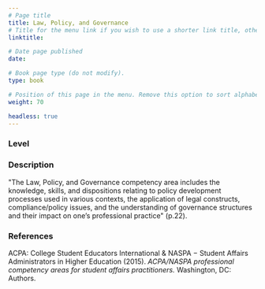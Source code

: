 ```yaml
---
# Page title
title: Law, Policy, and Governance
# Title for the menu link if you wish to use a shorter link title, otherwise remove this option.
linktitle: 

# Date page published
date: 

# Book page type (do not modify).
type: book

# Position of this page in the menu. Remove this option to sort alphabetically.
weight: 70

headless: true
---
```

### Level


### Description
"The Law, Policy, and Governance competency area includes the knowledge, skills, and dispositions relating to policy development processes used in various contexts, the application of legal constructs, compliance/policy issues, and the understanding of governance structures and their impact on one’s professional practice" (p.22).

### 


### References
ACPA: College Student Educators International & NASPA − Student Affairs Administrators in Higher Education (2015). *ACPA/NASPA professional competency areas for student affairs practitioners.* Washington, DC: Authors.
